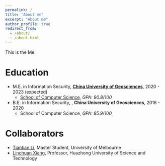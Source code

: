 ```yaml
---
permalink: /
title: "About me"
excerpt: "About me"
author_profile: true
redirect_from: 
  - /about/
  - /about.html
---
```


This is the Me

Education
======
* M.E. in Information Security, **[China University of Geosciences](https://en.cug.edu.cn/)**, 2020 - 2023 (expected)
  *   [School of Computer Science](https://en.cs.cug.edu.cn/), *GPA: 90.8/100*
* B.E. in Information Security, , **China University of Geosciences**, 2016 - 2020
  *   School of Computer Science, *GPA: 85.9/100*


Collaborators
======
* [Tiantian Li](https://scholar.google.com/citations?user=WgIgW_0AAAAJ&hl=en), Master Student, University of Melbourne
* [Linchuan Xiang](https://oversea.cnki.net/kcms/detail/knetsearch.aspx?dbcode=CJFD&code=000020252585&sfield=au&skey=XIANG+Linchuan&uniplatform=OVERSEAS_EN), Professor, Huazhong University of Science and Technology

